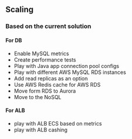 ## Scaling 

### Based on the current solution

#### For DB
- Enable MySQL metrics
- Create performance tests
- Play with Java app connection pool configs
- Play with different AWS MySQL RDS instances
- Add read replicas as an option
- Use AWS Redis cache for AWS RDS
- Move form RDS to Aurora
- Move to the NoSQL

#### For ALB
- play with ALB ECS based on metrics
- play with ALB cashing
